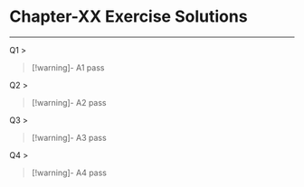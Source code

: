 # Chapter-XX Exercise Solutions
---
Q1 > 

> [!warning]- A1
> pass

Q2 > 

> [!warning]- A2
> pass

Q3 > 

> [!warning]- A3
> pass

Q4 > 

> [!warning]- A4
> pass
